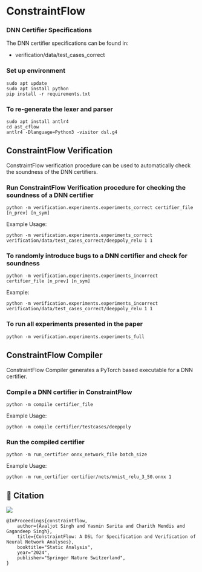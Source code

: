 # ConstraintFlow

###  DNN Certifier Specifications
The DNN certifier specifications can be found in:
 - verification/data/test_cases_correct


### Set up environment
```
sudo apt update
sudo apt install python
pip install -r requirements.txt
```

### To re-generate the lexer and parser

```
sudo apt install antlr4
cd ast_cflow
antlr4 -Dlanguage=Python3 -visitor dsl.g4
```

## ConstraintFlow Verification
ConstraintFlow verification procedure can be used to automatically check the soundness of the DNN certifiers.

### Run ConstraintFlow Verification procedure for checking the soundness of a DNN certifier

```
python -m verification.experiments.experiments_correct certifier_file [n_prev] [n_sym]
```

Example Usage:
```
python -m verification.experiments.experiments_correct verification/data/test_cases_correct/deeppoly_relu 1 1
```


### To randomly introduce bugs to a DNN certifier and check for soundness

```
python -m verification.experiments.experiments_incorrect certifier_file [n_prev] [n_sym]
```

Example:
```
python -m verification.experiments.experiments_incorrect verification/data/test_cases_correct/deeppoly_relu 1 1
```


### To run all experiments presented in the paper
```
python -m verification.experiments.experiments_full 
```


## ConstraintFlow Compiler
ConstraintFlow Compiler generates a PyTorch based executable for a DNN certifier.

### Compile a DNN certifier in ConstraintFlow

```
python -m compile certifier_file 
```

Example Usage:
```
python -m compile certifier/testcases/deeppoly
```

### Run the compiled certifier

```
python -m run_certifier onnx_network_file batch_size 
```

Example Usage:
```
python -m run_certifier certifier/nets/mnist_relu_3_50.onnx 1
```


## 📜 Citation
<p>
    <a href="https://arxiv.org/abs/2403.18729"><img src="https://img.shields.io/badge/Paper-arXiv-blue"></a>
</p>

```
@InProceedings{constraintflow,
    author={Avaljot Singh and Yasmin Sarita and Charith Mendis and Gagandeep Singh},
    title={ConstraintFlow: A DSL for Specification and Verification of Neural Network Analyses},
    booktitle="Static Analysis",
    year="2024",
    publisher="Springer Nature Switzerland",
}

```
